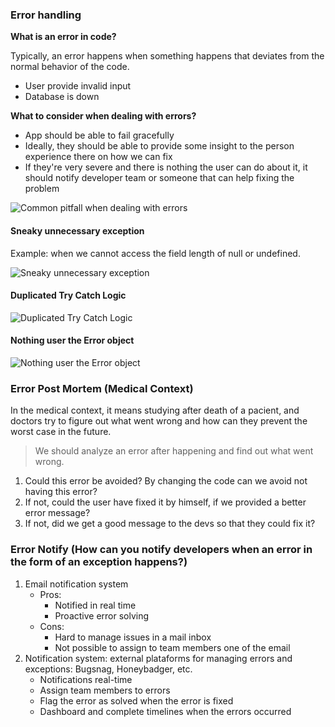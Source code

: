 ### Error handling

**What is an error in code?**

Typically, an error happens when something happens that deviates from the normal behavior of the code.

- User provide invalid input
- Database is down

**What to consider when dealing with errors?**

- App should be able to fail gracefully
- Ideally, they should be able to provide some insight to the person experience there on how we can fix
- If they're very severe and there is nothing the user can do about it, it should notify developer team or someone that can help fixing the problem

![Common pitfall when dealing with errors](https://i.imgur.com/iROQchP.png "Common pitfall when dealing with errors")

#### Sneaky unnecessary exception

Example: when we cannot access the field length of null or undefined.

![Sneaky unnecessary exception](https://i.imgur.com/5Q9Azl8.png "Sneaky unnecessary exception")

#### Duplicated Try Catch Logic

![Duplicated Try Catch Logic](https://i.imgur.com/bnbQ97p.png "Duplicated Try Catch Logic")

#### Nothing user the Error object

![Nothing user the Error object](https://i.imgur.com/O6upYtT.png "Nothing user the Error object")

### Error Post Mortem (Medical Context)

In the medical context, it means studying after death of a pacient, and doctors try to figure out what went wrong and how can they prevent the worst case in the future.

> We should analyze an error after happening and find out what went wrong.

1. Could this error be avoided? By changing the code can we avoid not having this error?
1. If not, could the user have fixed it by himself, if we provided a better error message?
1. If not, did we get a good message to the devs so that they could fix it?

### Error Notify (How can you notify developers when an error in the form of an exception happens?)

1. Email notification system
    - Pros:
        - Notified in real time
        - Proactive error solving
    - Cons:
        - Hard to manage issues in a mail inbox
        - Not possible to assign to team members one of the email
1. Notification system: external plataforms for managing errors and exceptions: Bugsnag, Honeybadger, etc.
    - Notifications real-time
    - Assign team members to errors
    - Flag the error as solved when the error is fixed
    - Dashboard and complete timelines when the errors occurred